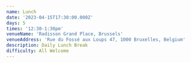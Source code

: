 ```yaml
---
name: Lunch
date: '2023-04-15T17:30:00.000Z'
days: 5
times: '12:30-1:30pm'
venueName: 'Radisson Grand Place, Brussels'
venueAddress: 'Rue du Fossé aux Loups 47, 1000 Bruxelles, Belgium'
description: Daily Lunch Break
difficulty: All Welcome
---
```



